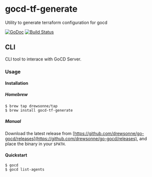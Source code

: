 # gocd-tf-generate
Utility to generate terraform configuration for gocd 

[![GoDoc](https://godoc.org/github.com/drewsonne/gocd-tf-generate/gocd?status.svg)](https://godoc.org/github.com/drewsonne/gocd-tf-generate/gocd)
[![Build Status](https://travis-ci.org/drewsonne/gocd-tf-generate.svg?branch=master)](https://travis-ci.org/drewsonne/gocd-tf-generate)

## CLI

CLI tool to interace with GoCD Server.

### Usage

#### Installation

##### Homebrew

    $ brew tap drewsonne/tap
    $ brew install gocd-tf-generate

##### Manual
Download the latest release from [https://github.com/drewsonne/go-gocd/releases](https://github.com/drewsonne/go-gocd/releases),
and place the binary in your `$PATH`.

#### Quickstart

    $ gocd
    $ gocd list-agents
